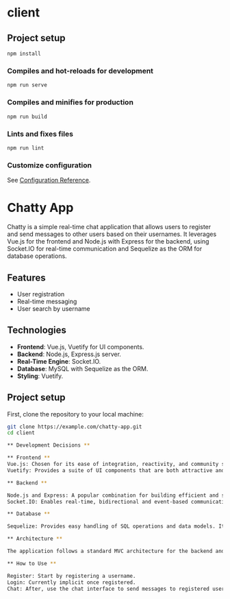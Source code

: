 # client

## Project setup
```
npm install
```

### Compiles and hot-reloads for development
```
npm run serve
```

### Compiles and minifies for production
```
npm run build
```

### Lints and fixes files
```
npm run lint
```

### Customize configuration
See [Configuration Reference](https://cli.vuejs.org/config/).

# Chatty App

Chatty is a simple real-time chat application that allows users to register and send messages to other users based on their usernames. It leverages Vue.js for the frontend and Node.js with Express for the backend, using Socket.IO for real-time communication and Sequelize as the ORM for database operations.

## Features

- User registration
- Real-time messaging
- User search by username

## Technologies

- **Frontend**: Vue.js, Vuetify for UI components.
- **Backend**: Node.js, Express.js server.
- **Real-Time Engine**: Socket.IO.
- **Database**: MySQL with Sequelize as the ORM.
- **Styling**: Vuetify.

## Project setup

First, clone the repository to your local machine:

```bash
git clone https://example.com/chatty-app.git
cd client

** Development Decisions ** 

** Frontend ** 
Vue.js: Chosen for its ease of integration, reactivity, and community support.
Vuetify: Provides a suite of UI components that are both attractive and functional, speeding up the development process.

** Backend **

Node.js and Express: A popular combination for building efficient and scalable server-side applications.
Socket.IO: Enables real-time, bidirectional and event-based communication.

** Database **

Sequelize: Provides easy handling of SQL operations and data models. It also allows for simple migration and has robust support for transactions and rollbacks.

** Architecture **

The application follows a standard MVC architecture for the backend and a component-based architecture for the frontend, promoting separation of concerns and making the codebase easier to manage and scale.

** How to Use ** 

Register: Start by registering a username.
Login: Currently implicit once registered.
Chat: After, use the chat interface to send messages to registered users. 


